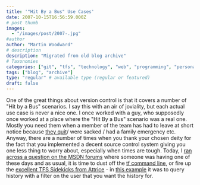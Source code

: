 ```yaml
---
title: '"Hit By a Bus" Use Cases'
date: 2007-10-15T16:56:59.000Z
# post thumb
images:
  - "/images/post/2007-.jpg"
#author
author: "Martin Woodward"
# description
description: "Migrated from old blog archive"
# Taxonomies
categories: ["git", "tfs", "technology", "web", "programming", "personal"]
tags: ["blog", "archive"]
type: "regular" # available type (regular or featured)
draft: false
---
```


One of the great things about version control is that it covers a number of "Hit by a Bus" scenarios. I say this with an air of joviality, but each actual use case is never a nice one. I once worked with a guy, who supposedly once worked at a place where the "Hit By a Bus" scenario was a real one. Mostly you need them when a member of the team has had to leave at short notice because [they quit](http://www.woodwardweb.com/vsts/000143.html)/ were sacked / had a family emergency etc. Anyway, there are a number of times when you thank your chosen deity for the fact that you implemented a decent source control system giving you one less thing to worry about, especially when times are tough. Today, I [ran across a question on the MSDN forums](http://forums.microsoft.com/MSDN/ShowPost.aspx?PostID=2271260&SiteID=1&mode=1) where someone was having one of these days and as usual, it is time to dust off the [tf command line](<http://msdn2.microsoft.com/en-us/library/z51z7zy0(VS.80).aspx>), or fire up the [excellent TFS Sidekicks from Attrice](http://www.attrice.info/cm/tfs/index.htm) - in [this example](http://forums.microsoft.com/MSDN/ShowPost.aspx?PostID=2271260&SiteID=1&mode=1) it was to query history with a filter on the user that you want the history for.

